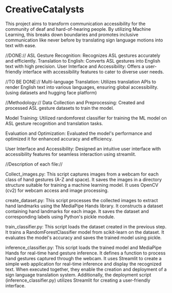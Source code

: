 # CreativeCatalysts
This project aims to transform communication accessibility for the community of deaf and hard-of-hearing people. By utilizing Machine Learning, this breaks down boundaries and promotes inclusive communication like never before by translating sign language motions into text with ease.


//DONE://
ASL Gesture Recognition: Recognizes ASL gestures accurately and efficiently.
Translation to English: Converts ASL gestures into English text with high precision.
User Interface and Accessibility: Offers a user-friendly interface with accessibility features to cater to diverse user needs.

//TO BE DONE://
Multi-language Translation: Utilizes translation APIs to render English text into various languages, ensuring global accessibility.(using datasets and hugging face platform)

//Methodology://
Data Collection and Preprocessing: Created and processed ASL gesture datasets to train the model.

Model Training: Utilized randomforest classifier for training the ML model on ASL gesture recognition and translation tasks.

Evaluation and Optimization: Evaluated the model's performance and optimized it for enhanced accuracy and efficiency.

User Interface and Accessibility: Designed an intuitive user interface with accessibility features for seamless interaction using streamlit.

//Description of each file://

Collect_images.py:
This script captures images from a webcam for each class of hand gestures (A-Z and space).
It saves the images in a directory structure suitable for training a machine learning model.
It uses OpenCV (cv2) for webcam access and image processing.

create_dataset.py:
This script processes the collected images to extract hand landmarks using the MediaPipe Hands library.
It constructs a dataset containing hand landmarks for each image.
It saves the dataset and corresponding labels using Python's pickle module.

train_classifier.py:
This script loads the dataset created in the previous step.
It trains a RandomForestClassifier model from scikit-learn on the dataset.
It evaluates the model's accuracy and saves the trained model using pickle.

inference_classifier.py:
This script loads the trained model and MediaPipe Hands for real-time hand gesture inference.
It defines a function to process hand gestures captured through the webcam.
It uses Streamlit to create a simple web application for real-time inference and display the recognized text.
When executed together, they enable the creation and deployment of a sign language translation system. Additionally, the deployment script (inference_classifier.py) utilizes Streamlit for creating a user-friendly interface.


